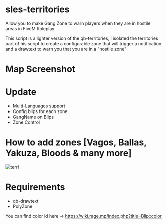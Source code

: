 # sles-territories
Allow you to make Gang Zone to warn players when they are in hostile areas in FiveM Roleplay

This script is a lighter version of the qb-territories, I isolated the territories part of his script to create a configurable zone that will trigger a notification and a drawtext to warn you that you are in a "hostile zone"

# Map Screenshot




# Update
- Multi-Languages support
- Config blips for each zone
- GangName on Blips
- Zone Control


# How to add zones [Vagos, Ballas, Yakuza, Bloods & many more]

![terri](https://github.com/SLESGT/sles-territories/assets/151367115/0d101d4b-7bfc-490a-af99-50f7595bd995)

# Requirements

- qb-drawtext
- PolyZone


You can find color id here -> https://wiki.rage.mp/index.php?title=Blip::color
